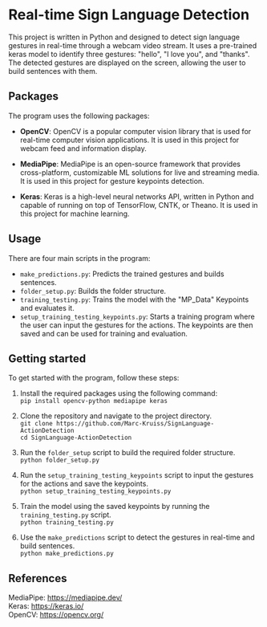 # Real-time Sign Language Detection
This project is written in Python and designed to detect sign language 
gestures in real-time through a webcam video stream. It uses a pre-trained 
keras model to identify three gestures: "hello", "I love you", and "thanks". 
The detected gestures are displayed on the screen, allowing the user to build 
sentences with them.

## Packages
The program uses the following packages:

* **OpenCV**: OpenCV is a popular computer vision library that is used for real-time computer vision applications. It is used in this project for webcam feed and information display.

* **MediaPipe**: MediaPipe is an open-source framework that provides cross-platform, customizable ML solutions for live and streaming media. It is used in this project for gesture keypoints detection.

* **Keras**: Keras is a high-level neural networks API, written in Python and capable of running on top of TensorFlow, CNTK, or Theano. It is used in this project for machine learning.

## Usage
There are four main scripts in the program:

* `make_predictions.py`: Predicts the trained gestures and builds sentences.
* `folder_setup.py`: Builds the folder structure.
* `training_testing.py`: Trains the model with the "MP_Data" Keypoints and evaluates it.
* `setup_training_testing_keypoints.py`: Starts a training program where the user can input the gestures for the actions. The keypoints are then saved and can be used for training and evaluation.

## Getting started
To get started with the program, follow these steps:

1. Install the required packages using the following command:<br>
```pip install opencv-python mediapipe keras```

2. Clone the repository and navigate to the project directory.<br>
`git clone https://github.com/Marc-Kruiss/SignLanguage-ActionDetection`<br>
```cd SignLanguage-ActionDetection```

3. Run the `folder_setup` script to build the required folder structure.<br>
```python folder_setup.py```

4. Run the `setup_training_testing_keypoints` script to input the gestures for the actions and save the keypoints.<br>
```python setup_training_testing_keypoints.py```

5. Train the model using the saved keypoints by running the `training_testing.py` script.<br>
```python training_testing.py```

6. Use the `make_predictions` script to detect the gestures in real-time and build sentences.<br>
```python make_predictions.py```

## References
MediaPipe: https://mediapipe.dev/ <br>
Keras: https://keras.io/ <br>
OpenCV: https://opencv.org/ <br>

